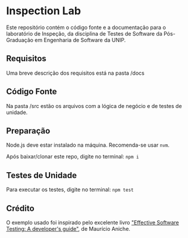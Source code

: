 # Inspection Lab
Este repositório contém o código fonte e a documentação para o
laboratório de Inspeção, da disciplina de Testes de Software
da Pós-Graduação em Engenharia de Software da UNIP.

## Requisitos
Uma breve descrição dos requisitos está na pasta /docs

## Código Fonte
Na pasta /src estão os arquivos com a lógica de negócio e de testes de unidade.

## Preparação
Node.js deve estar instalado na máquina. Recomenda-se usar ```nvm```.

Após baixar/clonar este repo, digite no terminal:
```npm i```

## Testes de Unidade
Para executar os testes, digite no terminal:
```npm test```

## Crédito
O exemplo usado foi inspirado pelo excelente livro
["Effective Software Testing: A developer's guide"](https://www.manning.com/books/effective-software-testing),
de Maurício Aniche.
